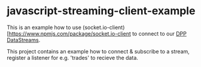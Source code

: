javascript-streaming-client-example
===================================

This is an example how to use (socket.io-client)[https://www.npmjs.com/package/socket.io-client
to connect to our [DPP DataStreams](https://platform.dapowerplay.com/services/free).

This project contains an example how to connect & subscribe to a stream, register a listener for e.g. 'trades'
to recieve the data.

